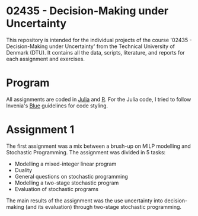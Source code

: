 # 02435 - Decision-Making under Uncertainty
This repository is intended for the individual projects of the course '02435 - Decision-Making under Uncertainty' from the Technical University of Denmark (DTU). It contains all the data, scripts, literature, and reports for each assignment and exercises.

# Program
All assignments are coded in [Julia](https://www.julialang.org/) and [R](https://www.r-project.org/). For the Julia code, I tried to follow Invenia's [Blue](https://github.com/invenia/BlueStyle) guidelines for code styling.

# Assignment 1
The first assignment was a mix between a brush-up on MILP modelling and Stochastic Programming. The assignment was divided in 5 tasks:
* Modelling a mixed-integer linear program
* Duality
* General questions on stochastic programming
* Modelling a two-stage stochastic program
* Evaluation of stochastic programs

The main results of the assignment was the use uncertainty into decision-making (and its evaluation) through two-stage stochastic programming.
